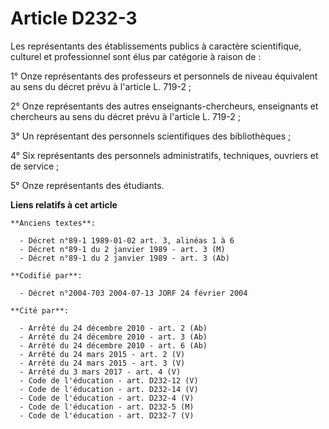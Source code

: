 # Article D232-3

Les représentants des établissements publics à caractère scientifique, culturel et professionnel sont élus par catégorie à
raison de :

1° Onze représentants des professeurs et personnels de niveau équivalent au sens du décret prévu à l'article L. 719-2 ;

2° Onze représentants des autres enseignants-chercheurs, enseignants et chercheurs au sens du décret prévu à l'article L.
719-2 ;

3° Un représentant des personnels scientifiques des bibliothèques ;

4° Six représentants des personnels administratifs, techniques, ouvriers et de service ;

5° Onze représentants des étudiants.

**Liens relatifs à cet article**

	**Anciens textes**:

	  - Décret n°89-1 1989-01-02 art. 3, alinéas 1 à 6
	  - Décret n°89-1 du 2 janvier 1989 - art. 3 (M)
	  - Décret n°89-1 du 2 janvier 1989 - art. 3 (Ab)

	**Codifié par**:

	  - Décret n°2004-703 2004-07-13 JORF 24 février 2004

	**Cité par**:

	  - Arrêté du 24 décembre 2010 - art. 2 (Ab)
	  - Arrêté du 24 décembre 2010 - art. 3 (Ab)
	  - Arrêté du 24 décembre 2010 - art. 6 (Ab)
	  - Arrêté du 24 mars 2015 - art. 2 (V)
	  - Arrêté du 24 mars 2015 - art. 3 (V)
	  - Arrêté du 3 mars 2017 - art. 4 (V)
	  - Code de l'éducation - art. D232-12 (V)
	  - Code de l'éducation - art. D232-14 (V)
	  - Code de l'éducation - art. D232-4 (V)
	  - Code de l'éducation - art. D232-5 (M)
	  - Code de l'éducation - art. D232-7 (V)
